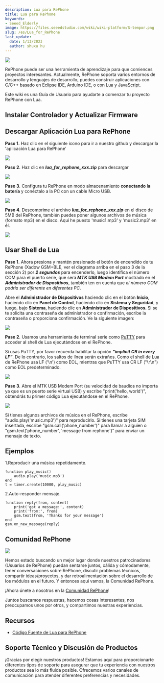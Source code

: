 ```yaml
---
description: Lua para RePhone
title: Lua para RePhone
keywords:
- Seeed_Elderly
image: https://files.seeedstudio.com/wiki/wiki-platform/S-tempor.png
slug: /es/Lua_for_RePhone
last_update:
  date: 1/13/2023
  author: shuxu hu
---
```

![](https://files.seeedstudio.com/wiki/Lua_for_RePhone/img/Xadow_GSMPlusBLE_pingguo.JPG)

RePhone puede ser una herramienta de aprendizaje para que comiences proyectos interesantes. Actualmente, RePhone soporta varios entornos de desarrollo y lenguajes de desarrollo, puedes construir aplicaciones con C/C++ basado en Eclipse IDE, Arduino IDE, o con Lua y JavaScript.

Este wiki es una Guía de Usuario para ayudarte a comenzar tu proyecto RePhone con Lua.

Instalar Controlador y Actualizar Firmware
------------------------------------------

<!-- -   Para **Instalar el Controlador**, por favor consulta la **sección 2 de [Arduino_IDE_for_RePhone_Kit](/Arduino_IDE_for_RePhone_Kit "Arduino IDE for RePhone Kit")** -->

<!-- 
-   Para **Actualizar Firmware**, por favor consulta la **sección 3 de [Arduino_IDE_for_RePhone_Kit](/Arduino_IDE_for_RePhone_Kit "Arduino IDE for RePhone Kit")** -->

Descargar Aplicación Lua para RePhone
-------------------------------------

**Paso 1.** Haz clic en el siguiente icono para ir a nuestro github y descargar la 'aplicación Lua para RePhone'

[![](https://files.seeedstudio.com/wiki/Lua_for_RePhone/img/Download_Lua_for_RePhone.png)](https://github.com/Seeed-Studio/Lua_for_RePhone/releases)

**Paso 2.** Haz clic en ***lua_for_rephone_xxx.zip*** para descargar

![](https://files.seeedstudio.com/wiki/Lua_for_RePhone/img/Lua_for_rephone_download.png)

**Paso 3.** Configura tu RePhone en modo almacenamiento **conectando la batería** y conéctalo a la PC con un cable Micro USB.

![](https://files.seeedstudio.com/wiki/Lua_for_RePhone/img/Connect_Xadow_GSMPlusBLE_to_PC.png)

**Paso 4.** Descomprime el archivo ***lua_for_rephone_xxx.zip*** en el disco de 5MB del RePhone, también puedes poner algunos archivos de música (formato mp3) en el disco. Aquí he puesto 'music1.mp3' y 'music2.mp3' en él.

![](https://files.seeedstudio.com/wiki/Lua_for_RePhone/img/Lua_1.png)

Usar Shell de Lua
-----------------

**Paso 1.** Ahora presiona y mantén presionado el botón de encendido de tu RePhone (Xadow GSM+BLE, ver el diagrama arriba en el paso 3 de la sección 2) por ***2 segundos*** para encenderlo, luego identifica el número COM para el puerto serie, que será ***MTK USB Modem Port*** mostrado en el ***Administrador de Dispositivos***, también ten en cuenta que *el número COM podría ser diferente en diferentes PC*.

Abre el **Administrador de Dispositivos** haciendo clic en el botón **Inicio**, haciendo clic en **Panel de Control**, haciendo clic en **Sistema y Seguridad**, y luego, bajo **Sistema**, haciendo clic en **Administrador de Dispositivos**. Si se te solicita una contraseña de administrador o confirmación, escribe la contraseña o proporciona confirmación. Ve la siguiente imagen:

![](https://files.seeedstudio.com/wiki/Lua_for_RePhone/img/Check_ports.png)

**Paso 2.** Usamos una herramienta de terminal serie como [PuTTY](http://www.chiark.greenend.org.uk/~sgtatham/putty/download.html) para acceder al shell de Lua ejecutándose en el RePhone.

Si usas PuTTY, por favor recuerda habilitar la opción ***"implicit CR in every LF"***. De lo contrario, los saltos de línea serán extraños. Como el shell de Lua de RePhone usa LF ('\n') como EOL, mientras que PuTTY usa CR LF ("\r\n") como EOL predeterminado.

![](https://files.seeedstudio.com/wiki/Lua_for_RePhone/img/Putty_EOL.png)

**Paso 3.** Abre el MTK USB Modem Port (su velocidad de baudios no importa ya que es un puerto serie virtual USB) y escribe "print('hello, world')", obtendrás tu primer código Lua ejecutándose en el RePhone.

![](https://files.seeedstudio.com/wiki/Lua_for_RePhone/img/RePhone_Lua_Shell.png)

Si tienes algunos archivos de música en el RePhone, escribe "audio.play('music.mp3')" para reproducirlo. Si tienes una tarjeta SIM insertada, escribe "gsm.call('phone_number')" para llamar a alguien o "gsm.text('phone_number', 'message from rephone')" para enviar un mensaje de texto.

Ejemplos
--------

1.Reproducir una música repetidamente.

```
function play_music()
    audio.play('music.mp3')
end
t = timer.create(10000, play_music)
```

2.Auto-responder mensaje.

```
function reply(from, content)
    print('got a message:', content)
    print('from:', from)
    gsm.text(from, 'Thanks for your message')
end
gsm.on_new_message(reply)
```

Comunidad RePhone
-----------------

[![](https://files.seeedstudio.com/wiki/Lua_for_RePhone/img/RePhone_Community-2.png)](https://community.seeedstudio.com/discover.html?t=RePhone)

Hemos estado buscando un mejor lugar donde nuestros patrocinadores (Usuarios de RePhone) puedan sentarse juntos, cálida y cómodamente, tener conversaciones sobre RePhone, discutir problemas técnicos, compartir ideas/proyectos, y dar retroalimentación sobre el desarrollo de los módulos en el futuro. Y entonces aquí vamos, la Comunidad RePhone.

¡Ahora únete a nosotros en la [Comunidad RePhone](https://community.seeedstudio.com/discover.html?t=RePhone)!

Juntos buscamos respuestas, hacemos cosas interesantes, nos preocupamos unos por otros, y compartimos nuestras experiencias.

Recursos
--------

- [Código Fuente de Lua para RePhone](https://github.com/Seeed-Studio/Lua_for_RePhone)


<!-- Este archivo Markdown fue creado desde https://www.seeedstudio.com/wiki/Lua_for_RePhone -->

## Soporte Técnico y Discusión de Productos

¡Gracias por elegir nuestros productos! Estamos aquí para proporcionarte diferentes tipos de soporte para asegurar que tu experiencia con nuestros productos sea lo más fluida posible. Ofrecemos varios canales de comunicación para atender diferentes preferencias y necesidades.

<div class="button_tech_support_container">
<a href="https://forum.seeedstudio.com/" class="button_forum"></a> 
<a href="https://www.seeedstudio.com/contacts" class="button_email"></a>
</div>

<div class="button_tech_support_container">
<a href="https://discord.gg/eWkprNDMU7" class="button_discord"></a> 
<a href="https://github.com/Seeed-Studio/wiki-documents/discussions/69" class="button_discussion"></a>
</div>